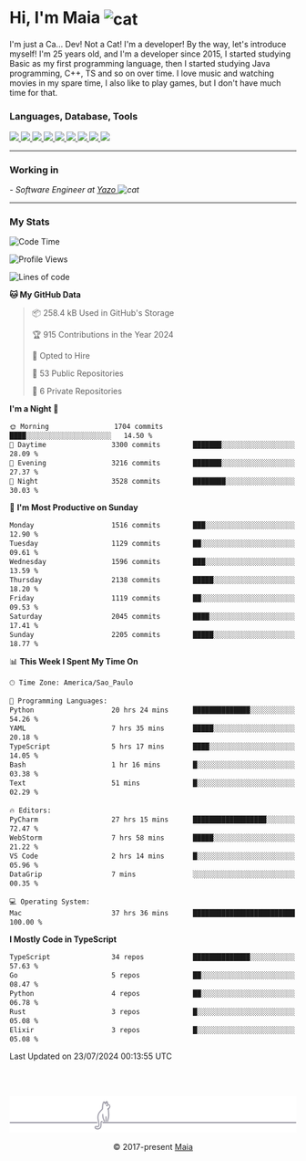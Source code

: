<h1 align="left">Hi, I'm Maia 
<img src="https://emojis.slackmojis.com/emojis/images/1643509834/36299/black-cat.gif?1643509834" width="50" height="60" align="center"  alt="cat"/>
</h1>

I'm just a Ca... Dev! Not a Cat! I'm a developer! By the way, let's introduce myself!
I'm 25 years old, and I'm a developer since 2015, I started studying Basic as my first programming
language, then I started studying Java programming, C++, TS and so on over time.
I love music and watching movies in my spare time, I also like to play games, but I don't have much time for that.

<h3 align="left">Languages, Database, Tools</h3>
<p>
  <a href="https://www.typescriptlang.org">
    <img src="https://skillicons.dev/icons?i=ts" />
  </a>
  <a href="https://go.dev">
    <img src="https://skillicons.dev/icons?i=go" />
  </a>
  <a href="https://www.python.org">
    <img src="https://skillicons.dev/icons?i=python" />
  </a>
  <a href="https://gradle.org">
    <img src="https://skillicons.dev/icons?i=gradle" />
  </a>
  <a href="https://redis.io">
    <img src="https://skillicons.dev/icons?i=redis" />
  </a>
  <a href="https://www.mongodb.com">
    <img src="https://skillicons.dev/icons?i=mongodb" />
  </a>
  <a href="https://nodejs.org">
    <img src="https://skillicons.dev/icons?i=nodejs" />
  </a>
  <a href="https://www.javascript.com">
    <img src="https://skillicons.dev/icons?i=js" />
  </a>
  <a href="https://www.docker.com">
    <img src="https://skillicons.dev/icons?i=docker" />
  </a>
</p>

<hr/>

<h3>Working in</h3>

<p><em> - Software Engineer at <a href="[https://pdasolucoes.com.br](https://yazo.com.br/)">Yazo
</a><img src="https://media.giphy.com/media/WUlplcMpOCEmTGBtBW/giphy.gif" width="30" alt="cat"> 
</em></p>

<hr/>

### My Stats

<!--START_SECTION:waka-->
![Code Time](http://img.shields.io/badge/Code%20Time-4%2C481%20hrs%2035%20mins-blue)

![Profile Views](http://img.shields.io/badge/Profile%20Views-0-blue)

![Lines of code](https://img.shields.io/badge/From%20Hello%20World%20I%27ve%20Written-3.7%20million%20lines%20of%20code-blue)

**🐱 My GitHub Data** 

> 📦 258.4 kB Used in GitHub's Storage 
 > 
> 🏆 915 Contributions in the Year 2024
 > 
> 💼 Opted to Hire
 > 
> 📜 53 Public Repositories 
 > 
> 🔑 6 Private Repositories 
 > 
**I'm a Night 🦉** 

```text
🌞 Morning                1704 commits        ████░░░░░░░░░░░░░░░░░░░░░   14.50 % 
🌆 Daytime                3300 commits        ███████░░░░░░░░░░░░░░░░░░   28.09 % 
🌃 Evening                3216 commits        ███████░░░░░░░░░░░░░░░░░░   27.37 % 
🌙 Night                  3528 commits        ████████░░░░░░░░░░░░░░░░░   30.03 % 
```
📅 **I'm Most Productive on Sunday** 

```text
Monday                   1516 commits        ███░░░░░░░░░░░░░░░░░░░░░░   12.90 % 
Tuesday                  1129 commits        ██░░░░░░░░░░░░░░░░░░░░░░░   09.61 % 
Wednesday                1596 commits        ███░░░░░░░░░░░░░░░░░░░░░░   13.59 % 
Thursday                 2138 commits        █████░░░░░░░░░░░░░░░░░░░░   18.20 % 
Friday                   1119 commits        ██░░░░░░░░░░░░░░░░░░░░░░░   09.53 % 
Saturday                 2045 commits        ████░░░░░░░░░░░░░░░░░░░░░   17.41 % 
Sunday                   2205 commits        █████░░░░░░░░░░░░░░░░░░░░   18.77 % 
```


📊 **This Week I Spent My Time On** 

```text
🕑︎ Time Zone: America/Sao_Paulo

💬 Programming Languages: 
Python                   20 hrs 24 mins      ██████████████░░░░░░░░░░░   54.26 % 
YAML                     7 hrs 35 mins       █████░░░░░░░░░░░░░░░░░░░░   20.18 % 
TypeScript               5 hrs 17 mins       ████░░░░░░░░░░░░░░░░░░░░░   14.05 % 
Bash                     1 hr 16 mins        █░░░░░░░░░░░░░░░░░░░░░░░░   03.38 % 
Text                     51 mins             █░░░░░░░░░░░░░░░░░░░░░░░░   02.29 % 

🔥 Editors: 
PyCharm                  27 hrs 15 mins      ██████████████████░░░░░░░   72.47 % 
WebStorm                 7 hrs 58 mins       █████░░░░░░░░░░░░░░░░░░░░   21.22 % 
VS Code                  2 hrs 14 mins       █░░░░░░░░░░░░░░░░░░░░░░░░   05.96 % 
DataGrip                 7 mins              ░░░░░░░░░░░░░░░░░░░░░░░░░   00.35 % 

💻 Operating System: 
Mac                      37 hrs 36 mins      █████████████████████████   100.00 % 
```

**I Mostly Code in TypeScript** 

```text
TypeScript               34 repos            ██████████████░░░░░░░░░░░   57.63 % 
Go                       5 repos             ██░░░░░░░░░░░░░░░░░░░░░░░   08.47 % 
Python                   4 repos             ██░░░░░░░░░░░░░░░░░░░░░░░   06.78 % 
Rust                     3 repos             █░░░░░░░░░░░░░░░░░░░░░░░░   05.08 % 
Elixir                   3 repos             █░░░░░░░░░░░░░░░░░░░░░░░░   05.08 % 
```




 Last Updated on 23/07/2024 00:13:55 UTC
<!--END_SECTION:waka-->


<br/>
<br/>

<p align="center"><img src="https://raw.githubusercontent.com/gabrielmaialva33/gabrielmaialva33/master/assets/gray0_ctp_on_line.svg?sanitize=true" /></p>
<p align="center">&copy; 2017-present <a href="https://github.com/gabrielmaialva33/" target="_blank">Maia</a>
